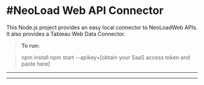 #NeoLoad Web API Connector
===================


This Node.js project provides an easy local connector to NeoLoadWeb APIs. It also
 provides a Tableau Web Data Connector.

> **To run:**

> npm install
> npm start --apikey=[obtain your SaaS access token and paste here]


----------


----------
